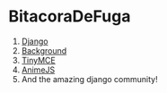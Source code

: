 # BitacoraDeFuga

1. [Django](https://www.djangoproject.com/)
2. [Background](https://usplash.com)
3. [TinyMCE](https://www.tiny.cloud/)
4. [AnimeJS](https://animejs.com/)
5. And the amazing django community!
